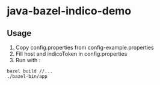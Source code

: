 # java-bazel-indico-demo

## Usage
1. Copy config.properties from config-example.properties
2. Fill host and indicoToken in config.properties
3. Run with :
```
bazel build //...
./bazel-bin/app
```